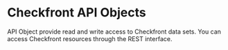 # Checkfront API Objects

API Object provide read and write access to Checkfront data sets. You can access Checkfront resources through the REST interface.
